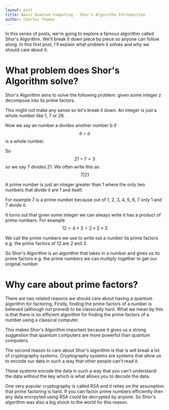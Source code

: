 ```yaml
---
layout: post
title: Basic Quantum Computing - Shor's Algorithm Introduction
author: Charles Thomas
---
```

In this series of posts, we're going to explore a famous algorithm called Shor's Algorithm. We'll break it down piece by piece so anyone can follow along. In this first post, I'll explain what problem it solves and why we should care about it.


# What problem does Shor's Algorithm solve?
Shor's Algorithm aims to solve the following problem: given some integer z decompose into its prime factors.

This might not make any sense so let's break it down. An integer is just a whole number like 1, 7 or 26.

Now we say an number a divides another number b if $$b \div a$$ is a whole number. 

So $$21 \div 7 = 3$$ so we say 7 divides 21. We often write this as $$7 \vert 21$$

A prime number is just an integer greater than 1 where the only two numbers that divide it are 1 and itself.

For example 7 is a prime number because out of 1, 2, 3, 4, 5, 6, 7 only 1 and 7 divide it.

It turns out that given some integer we can always write it has a product of prime numbers. For example $$12 = 4 \times 3 = 2 \times 2 \times 3$$

We call the prime numbers we use to write out a number its prime factors e.g. the prime factors of 12 are 2 and 3.

So Shor's Algorithm is an algorithm that takes in a number and gives us its prime factors e.g. the prime numbers we can multiply together to get our original number

# Why care about prime factors?
There are two related reasons we should care about having a quantum algorithm for factoring. Firstly, finding the prime factors of a number is believed (although not proved) to be classically hard. What we mean by this is that there is no efficient algorithm for finding the prime factors of a number using a classical computer.

This makes Shor's Algorithm important because it gives us a strong suggestion that quantum computers are more powerful than quantum computers.

The second reason to care about Shor's algorithm is that is will break a lot of cryptography systems. Cryptography systems are systems that allow us to encode our data in such a way that other people can't read it. 

These systems encode the data in such a way that you can't understand the data without the key which is what allows you to decode the data.

One very popular cryptography is called RSA and it relies on the assumption that prime factoring is hard. If you can factor prime numbers efficiently then any data encrpyted using RSA could be decrypted by anyone. So Shor's algorithm was also a big shock to the world for this reason.
